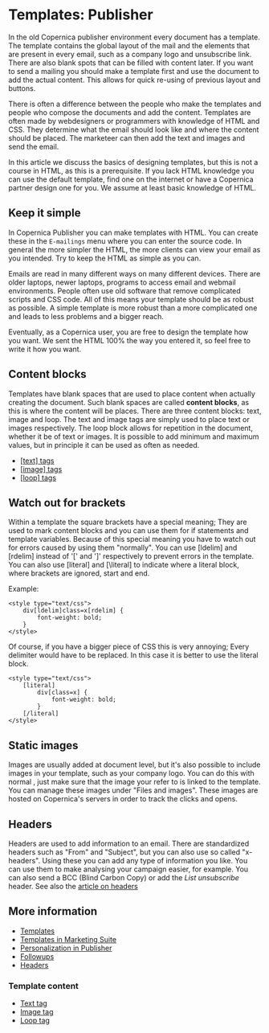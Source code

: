 # Templates: Publisher

In the old Copernica publisher environment every document has a template. 
The template contains the global layout of the mail and the elements 
that are present in every email, such as a company logo and unsubscribe 
link. There are also blank spots that can be filled with content later. 
If you want to send a mailing you should make a template first and use 
the document to add the actual content. This allows for quick re-using 
of previous layout and buttons.

There is often a difference between the people who make the templates and 
people who compose the documents and add the content. Templates are often 
made by webdesigners or programmers with knowledge of HTML and CSS. They 
determine what the email should look like and where the content should be placed. 
The marketeer can then add the text and images and send the email.

In this article we discuss the basics of designing templates, but this 
is not a course in HTML, as this is a prerequisite. If you lack HTML knowledge 
you can use the default template, find one on the internet or have a Copernica 
partner design one for you. We assume at least basic knowledge of HTML.

## Keep it simple

In Copernica Publisher you can make templates with HTML. You can create 
these in the `E-mailings` menu where you can enter the source code. In 
general the more simpler the HTML, the more clients can view your email 
as you intended. Try to keep the HTML as simple as you can. 

Emails are read in many different ways on many different devices. There are 
older laptops, newer laptops, programs to access email and webmail environments. 
People often use old software that remove complicated scripts and CSS code. 
All of this means your template should be as robust as possible. A simple 
template is more robust than a more complicated one and leads to less problems 
and a bigger reach.

Eventually, as a Copernica user, you are free to design the template how 
you want. We sent the HTML 100% the way you entered it, so feel free to 
write it how you want. 

## Content blocks

Templates have blank spaces that are used to place content when actually 
creating the document. Such blank spaces are called **content blocks**, 
as this is where the content will be places. There are three content 
blocks: text, image and loop. The text and image tags are simply used 
to place text or images respectively. The loop block allows for repetition 
in the document, whether it be of text or images. It is possible to add 
minimum and maximum values, but in principle it can be used as often as 
needed.

* [[text] tags](./text-tag)
* [[image] tags](./image-tag)
* [[loop] tags](./loop-tag)

## Watch out for brackets

Within a template the square brackets have a special meaning; They are 
used to mark content blocks and you can use them for if statements and 
template variables. Because of this special meaning you have to watch out 
for errors caused by using them "normally". You can use [ldelim] and [rdelim] 
instead of '[' and ']' respectively to prevent errors in the template. 
You can also use [literal] and [\literal] to indicate where a literal block, 
where brackets are ignored, start and end.

Example:

    <style type="text/css">
        div[ldelim]class=x[rdelim] {
            font-weight: bold;
        }
    </style>
    
Of course, if you have a bigger piece of CSS this is very annoying; Every 
delimiter would have to be replaced. In this case it is better to use the 
literal block.

    <style type="text/css">
        [literal]
            div[class=x] {
                font-weight: bold;
            }
        [/literal]
    </style>
    
## Static images

Images are usually added at document level, but it's also possible to 
include images in your template, such as your company logo. You can 
do this with normal <img>, just make sure that the image your refer to 
is linked to the template. You can manage these images under "Files and images". 
These images are hosted on Copernica's servers in order to track the clicks 
and opens.

## Headers

Headers are used to add information to an email. There are standardized 
headers such as "From" and "Subject", but you can also use so called "x-headers". 
Using these you can add any type of information you like. You can use them 
to make analysing your campaign easier, for example. You can also send 
a BCC (Blind Carbon Copy) or add the *List unsubscribe* header. See 
also the [article on headers](./headers)

## More information

* [Templates](./templates)
* [Templates in Marketing Suite](./templates-marketing-suite)
* [Personalization in Publisher](personalizing-your-newsletter-in-the-publisher)
* [Followups](./followups)
* [Headers](./headers)

### Template content

* [Text tag](text-tag)
* [Image tag](image-tag)
* [Loop tag](loop-tag)
